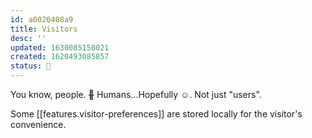 ```yaml
---
id: a0020408a9
title: Visitors
desc: ''
updated: 1630085158021
created: 1620493085857
status: 🌿
---
```


You know, people. ~~🤖~~ Humans...Hopefully ☺️. Not just "users". 

Some [[features.visitor-preferences]] are stored locally for the visitor's convenience.
